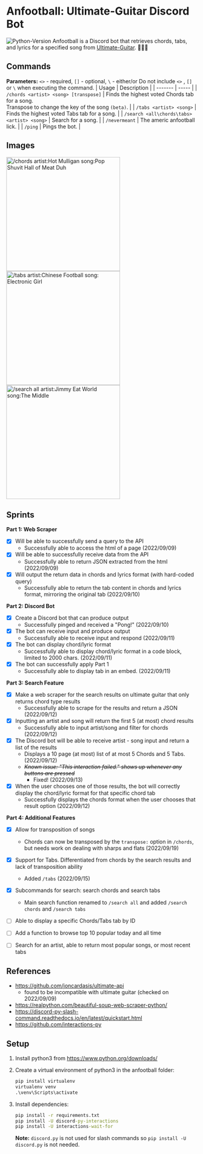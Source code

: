 # Anfootball: Ultimate-Guitar Discord Bot

![Python-Version](https://img.shields.io/badge/Python-3.10.7-blue.svg)
Anfootball is a Discord bot that retrieves chords, tabs, and lyrics for a specified song from [Ultimate-Guitar](https://www.ultimate-guitar.com/).
🎸🎸🎸


## Commands
**Parameters:** `<>` - required, `[]` - optional, `\` - either/or
Do not include `<>` , `[]` or `\` when executing the command.
| Usage | Description |
| ------- | ----- |
| `/chords <artist> <song> [transpose]` | Finds the highest voted Chords tab for a song.<br>Transpose to change the key of the song `(beta)`. |
| `/tabs <artist> <song>` | Finds the highest voted Tabs tab for a song. |
| `/search <all\chords\tabs> <artist> <song>` | Search for a song. |
| `/nevermeant` | The americ anfootball lick. |
| `/ping` | Pings the bot. |


## Images

<img src="https://pbs.twimg.com/media/FdeYINYUYAAz4Dv?format=png&name=small" width=300 alt="/chords artist:Hot Mulligan song:Pop Shuvit Hall of Meat Duh"/>
<br>
<img src="https://pbs.twimg.com/media/FdeYOJ7UUAA9hhZ?format=png&name=small" width=300 alt="/tabs artist:Chinese Football song: Electronic Girl"/>
<br>
<img src="https://pbs.twimg.com/media/FdeYd46UUAAVG7J?format=png&name=small" width=300 alt="/search all artist:Jimmy Eat World song:The Middle"/>




## Sprints

**Part 1: Web Scraper**

* [X] Will be able to successfully send a query to the API
    * Successfully able to access the html of a page (2022/09/09)
* [X] Will be able to successfully receive data from the API
    * Successfully able to return JSON extracted from the html (2022/09/09)
* [X] Will output the return data in chords and lyrics format (with hard-coded query)
    * Successfully able to return the tab content in chords and lyrics format, mirroring the original tab (2022/09/10)

**Part 2: Discord Bot**

* [X] Create a Discord bot that can produce output
    * Successfully pinged and received a "Pong!" (2022/09/10)
* [X] The bot can receive input and produce output
    * Successfully able to receive input and respond (2022/09/11)
* [X] The bot can display chord/lyric format
    * Successfully able to display chord/lyric format in a code block, limited to 2000 chars. (2022/09/11)
* [X] The bot can successfully apply Part 1
    * Successfully able to display tab in an embed. (2022/09/11)

**Part 3: Search Feature**

* [X] Make a web scraper for the search results on ultimate guitar that only returns chord type results
    * Successfully able to scrape for the results and return a JSON (2022/09/12)
* [X] Inputting an artist and song will return the first 5 (at most) chord results
    * Successfully able to input artist/song and filter for chords (2022/09/12) 
* [X] The Discord bot will be able to receive artist - song input and return a list of the results
    * Displays a 10 page (at most) list of at most 5 Chords and 5 Tabs. (2022/09/12)
    * ~~*Known issue: "This interaction failed." shows up whenever any buttons are pressed*~~
        * Fixed! (2022/09/13)
* [X] When the user chooses one of those results, the bot will correctly display the chord/lyric format for that specific chord tab
    * Successfully displays the chords format when the user chooses that result option (2022/09/12)


**Part 4: Additional Features**

* [X] Allow for transposition of songs
    * Chords can now be transposed by the `transpose:` option in `/chords`, but needs work on dealing with sharps and flats (2022/09/19)
* [X] Support for Tabs. Differentiated from chords by the search results and lack of transposition ability
    * Added `/tabs` (2022/09/15)
* [X] Subcommands for search: search chords and search tabs
    * Main search function renamed to `/search all` and added `/search chords` and `/search tabs`
* [ ] Able to display a specific Chords/Tabs tab by ID
* [ ] Add a function to browse top 10 popular today and all time
* [ ] Search for an artist, able to return most popular songs, or most recent tabs


## References

* https://github.com/joncardasis/ultimate-api
    * found to be incompatible with ultimate guitar (checked on 2022/09/09)
* https://realpython.com/beautiful-soup-web-scraper-python/
* https://discord-py-slash-command.readthedocs.io/en/latest/quickstart.html
* https://github.com/interactions-py


## Setup
1. Install python3 from https://www.python.org/downloads/

1. Create a virtual environment of python3 in the anfootball folder:

    ```cmd
    pip install virtualenv
    virtualenv venv
    .\venv\Scripts\activate
    ```

1. Install dependencies:
    
    ```cmd
    pip install -r requirements.txt
    pip install -U discord-py-interactions
    pip install -U interactions-wait-for
    ```

    **Note:** `discord.py` is not used for slash commands so `pip install -U discord.py` is not needed. 
